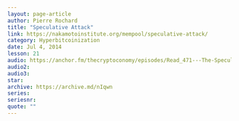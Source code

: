```yaml
---
layout: page-article
author: Pierre Rochard
title: "Speculative Attack"
link: https://nakamotoinstitute.org/mempool/speculative-attack/
category: Hyperbitcoinization
date: Jul 4, 2014
lesson: 21
audio: https://anchor.fm/thecryptoconomy/episodes/Read_471---The-Speculative-Attack-Pierre-Rochard-enjh1a
audio2: 
audio3: 
star: 
archive: https://archive.md/nIqwn
series: 
seriesnr: 
quote: ""
---
```

